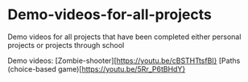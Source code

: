 # Demo-videos-for-all-projects
Demo videos for all projects that have been completed either personal projects or projects through school

Demo videos:
[Zombie-shooter][https://youtu.be/cBSTHTtsfBI}
[Paths (choice-based game)[https://youtu.be/5Rr_P6tBHdY}
